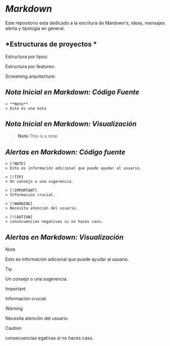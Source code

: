 # *Markdown*
Este repositorio esta dedicado a la escritura de Mardown's, ideas, mensajes alerta y tipología en general.

## *Estructuras de proyectos *
Estructura por tipos:

Estructura por features: 

Screaming arquitecture:


## *Nota Inicial en Markdown: Código Fuente*
    > **Note**
    > Esto es una nota

## *Nota Inicial en Markdown: Visualización*
> **Note**
> This is a note

## *Alertas en Markdown: Código fuente*

    > [!NOTE]
    > Esto es información adicional que puede ayudar al usuario.

    > [!TIP]
    > Un consejo o una sugerencia.

    > [!IMPORTANT]
    > Información crucial.

    > [!WARNING]
    > Necesita atención del usuario.

    > [!CAUTION]
    > consecuencias negativas si no haces caso.


## *Alertas en Markdown: Visualización*

> [!NOTE]
> Esto es información adicional que puede ayudar al usuario.

> [!TIP]
> Un consejo o una sugerencia.

> [!IMPORTANT]
> Información crucial.

> [!WARNING]
> Necesita atención del usuario.

> [!CAUTION]
> consecuencias egativas si no haces caso.
